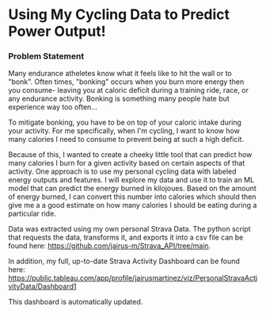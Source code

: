 # Using My Cycling Data to Predict Power Output!  

### Problem Statement

Many endurance atheletes know what it feels like to hit the wall or to "bonk". Often times, "bonking" occurs when you burn more energy then you consume- leaving you at caloric deficit during a training ride, race, or any endurance activity. Bonking is something many people hate but experience way too often...

To mitigate bonking, you have to be on top of your caloric intake during your activity. For me specifically, when I'm cycling, I want to know how many calories I need to consume to prevent being at such a high deficit. 

Because of this, I wanted to create a cheeky little tool that can predict how many calories I burn for a given activity based on certain aspects of that activity. One approach is to use my personal cycling data with labeled energy outputs and features. I will explore my data and use it to train an ML model that can predict the energy burned in kilojoues. Based on the amount of energy burned, I can convert this number into calories which should then give me a a good estimate on how many calories I should be eating during a particular ride. 

Data was extracted using my own personal Strava Data. The python script that requests the data, transforms it, and exports it into a csv file can be found here: https://github.com/jairus-m/Strava_API/tree/main.

In addition, my full, up-to-date Strava Activity Dashboard can be found here: https://public.tableau.com/app/profile/jairusmartinez/viz/PersonalStravaActivityData/Dashboard1

This dashboard is automatically updated.
